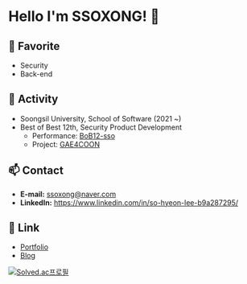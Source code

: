 # Hello I'm SSOXONG! 👋

## 🚀 Favorite
- Security
- Back-end

## 💼 Activity
- Soongsil University, School of Software (2021 ~)  
- Best of Best 12th, Security Product Development
  - Performance: [BoB12-sso](https://github.com/BoB12-sso)
  - Project: [GAE4COON](https://github.com/GAE4COON)

## 📫 Contact
- **E-mail:** ssoxong@naver.com
- **LinkedIn:** https://www.linkedin.com/in/so-hyeon-lee-b9a287295/

## 🔗 Link
- [Portfolio](https://ssoxong.notion.site/Sohyeon-Lee-dba19623828849ae928674d0cca7816c?pvs=4)
- [Blog](https://ssoxong.github.io/)

[![Solved.ac프로필](http://mazassumnida.wtf/api/v2/generate_badge?boj=ssoxong)](https://solved.ac/ssoxong)
